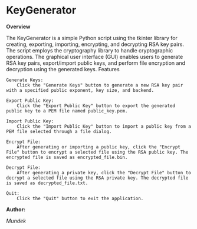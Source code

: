 # KeyGenerator
 
**Overview**

The KeyGenerator is a simple Python script using the tkinter library for creating, exporting, importing, encrypting, and decrypting RSA key pairs. The script employs the cryptography library to handle cryptographic operations. The graphical user interface (GUI) enables users to generate RSA key pairs, export/import public keys, and perform file encryption and decryption using the generated keys.
Features

    Generate Keys:
        Click the "Generate Keys" button to generate a new RSA key pair with a specified public exponent, key size, and backend.

    Export Public Key:
        Click the "Export Public Key" button to export the generated public key to a PEM file named public_key.pem.

    Import Public Key:
        Click the "Import Public Key" button to import a public key from a PEM file selected through a file dialog.

    Encrypt File:
        After generating or importing a public key, click the "Encrypt File" button to encrypt a selected file using the RSA public key. The encrypted file is saved as encrypted_file.bin.

    Decrypt File:
        After generating a private key, click the "Decrypt File" button to decrypt a selected file using the RSA private key. The decrypted file is saved as decrypted_file.txt.

    Quit: 
        Click the "Quit" button to exit the application.

**Author:**

*Mundek*
